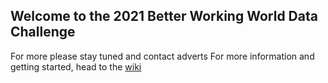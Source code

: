## Welcome to the 2021 Better Working World Data Challenge
For more please stay tuned and contact adverts
For more information and getting started, head to the [wiki](https://github.com/EY-Data-Science-Program/2021-Better-Working-World-Data-Challenge/wiki)
